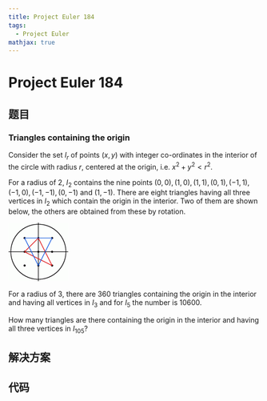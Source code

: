 ```yaml
---
title: Project Euler 184
tags:
  - Project Euler
mathjax: true
---
```

<escape><!-- more --></escape>
    

# Project Euler 184
## 题目
### Triangles containing the origin

Consider the set $I_r$ of points $(x,y)$ with integer co-ordinates in the interior of the circle with radius $r$, centered at the origin, i.e. $x^2 + y^2 < r^2$.

For a radius of $2$, $I_2$ contains the nine points $(0,0), (1,0), (1,1), (0,1), (-1,1), (-1,0), (-1,-1), (0,-1)$ and $(1,-1)$. There are eight triangles having all three vertices in $I_2$ which contain the origin in the interior. Two of them are shown below, the others are obtained from these by rotation.

![](../images/p184.gif)

For a radius of $3$, there are $360$ triangles containing the origin in the interior and having all vertices in $I_3$ and for $I_5$ the number is $10600$.

How many triangles are there containing the origin in the interior and having all three vertices in $I_{105}$?


## 解决方案


## 代码


